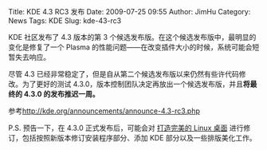 Title: KDE 4.3 RC3 发布
Date: 2009-07-25 09:55
Author: JimHu
Category: News
Tags: KDE
Slug: kde-43-rc3

KDE 社区发布了 4.3 版本的第 3
个候选发布版。在这个候选发布版中，最明显的变化是修复了一个 Plasma
的性能问题——在改变插件大小的时候，系统可能会短暂失去响应。  

尽管 4.3
已经非常稳定了，但是自从第二个候选发布版以来仍然有些许代码修改。为了更好的测试
4.3.0，版本控制团队决定再放出一个候选发布版，并且**将最终的 4.3.0
的发布推迟一周。**

参考<http://kde.org/announcements/announce-4.3-rc3.php>

P.S. 预告一下，在 4.3.0 正式发布后，可能会对 [打造完美的 Linux
桌面](http://linuxtoy.org/search/%E6%89%93%E9%80%A0%E5%AE%8C%E7%BE%8E%E7%9A%84+Linux+%E6%A1%8C%E9%9D%A2)
进行修订，包括按照新版本修订安装程序部分、添加 KDE
部分以及一些排版美化工作。

